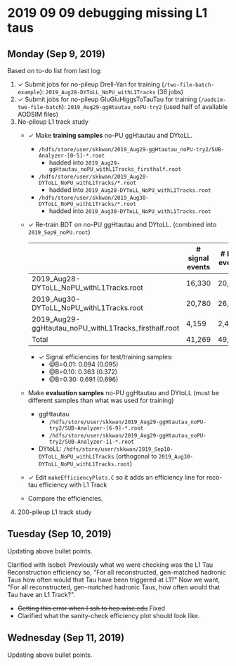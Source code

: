 # 2019 09 09 debugging missing L1 taus

## Monday (Sep 9, 2019)

Based on to-do list from last log:

1. ✓ Submit jobs for no-pileup Drell-Yan for training (`/two-file-batch-example`): `2019_Aug28-DYToLL_NoPU_withL1Tracks` (36 jobs)
2. ✓ Submit jobs for no-pileup GluGluHiggsToTauTau for training (`/aodsim-two-file-batch`): `2019_Aug29-ggHtautau_noPU-try2` (used half of 
     available AODSIM files)
3. No-pileup L1 track study
   * ✓ Make **training samples** no-PU ggHtautau and DYtoLL.
     * `/hdfs/store/user/skkwan/2019_Aug29-ggHtautau_noPU-try2/SUB-Analyzer-[0-5]-*.root`
       * hadded into `2019_Aug29-ggHtautau_noPU_withL1Tracks_firsthalf.root`
     * `/hdfs/store/user/skkwan/2019_Aug28-DYToLL_NoPU_withL1Tracks/*.root` 
       * hadded into `2019_Aug28-DYToLL_NoPU_withL1Tracks.root` 
     * `/hdfs/store/user/skkwan/2019_Aug30-DYToLL_NoPU_withL1Tracks/*.root`   
       * hadded into `2019_Aug30-DYToLL_NoPU_withL1Tracks.root`
   * ✓ Re-train BDT on no-PU ggHtautau and DYtoLL. 
     (combined into `2019_Sep9_noPU.root`)
     
     |                                                       | # signal events | # bkg events |
     |-------------------------------------------------------|-----------------|--------------|
     | 2019_Aug28-DYToLL_NoPU_withL1Tracks.root              | 16,330          | 20,420       |
     | 2019_Aug30-DYToLL_NoPU_withL1Tracks.root              | 20,780          | 26,362       |
     | 2019_Aug29-ggHtautau_noPU_withL1Tracks_firsthalf.root | 4,159           | 2,425        |
     | Total                                                 | 41,269          | 49,207       |

     * ✓  Signal efficiencies for test/training samples:
       * @B=0.01: 0.094 (0.095)
       * @B=0.10: 0.363 (0.372)
       * @B=0.30: 0.691 (0.696)
   * Make **evaluation samples** no-PU ggHtautau and DYtoLL (must be different samples than what was 
     used for training)
     * ggHtautau
       * `/hdfs/store/user/skkwan/2019_Aug29-ggHtautau_noPU-try2/SUB-Analyzer-[6-9]-*.root`
       * `/hdfs/store/user/skkwan/2019_Aug29-ggHtautau_noPU-try2/SUB-Analyzer-11-*.root`
     * DYtoLL: `/hdfs/store/user/skkwan/2019_Sep10-DYToLL_NoPU_withL1Tracks` (orthogonal to `2019_Aug30-DYToLL_NoPU_withL1Tracks.root`)
   * ✓ Edit `makeEfficiencyPlots.C` so it adds an efficiency line for reco-tau efficiency with L1
     Track 
   * Compare the efficiencies.
4. 200-pileup L1 track study

## Tuesday (Sep 10, 2019)

Updating above bullet points. 

Clarified with Isobel: Previously what we were checking was the L1 Tau Reconstruction efficiency so, 
"For all reconstructed, gen-matched hadronic Taus how often would that Tau have been triggered at L1?" 
Now we want, "For all reconstructed, gen-matched hadronic Taus, how often would that Tau have an L1 Track?". 

- ~~Getting this error when I ssh to hep.wisc.edu~~ Fixed
- Clarified what the sanity-check efficiency plot should look like.

## Wednesday (Sep 11, 2019)

Updating above bullet points.

